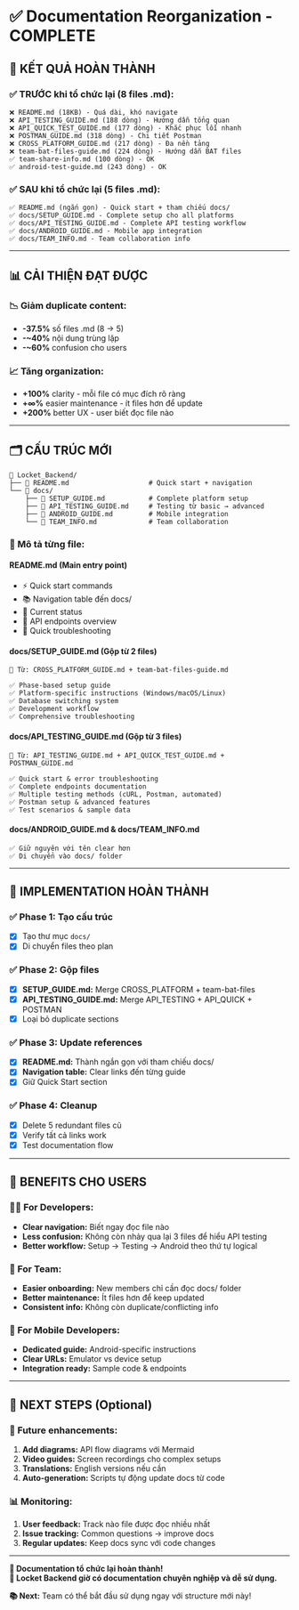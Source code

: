 # ✅ Documentation Reorganization - COMPLETE

## 🎯 **KẾT QUẢ HOÀN THÀNH**

### **✅ TRƯỚC khi tổ chức lại (8 files .md):**
```
❌ README.md (18KB) - Quá dài, khó navigate
❌ API_TESTING_GUIDE.md (188 dòng) - Hướng dẫn tổng quan
❌ API_QUICK_TEST_GUIDE.md (177 dòng) - Khắc phục lỗi nhanh
❌ POSTMAN_GUIDE.md (318 dòng) - Chi tiết Postman
❌ CROSS_PLATFORM_GUIDE.md (217 dòng) - Đa nền tảng
❌ team-bat-files-guide.md (224 dòng) - Hướng dẫn BAT files
✅ team-share-info.md (100 dòng) - OK
✅ android-test-guide.md (243 dòng) - OK
```

### **✅ SAU khi tổ chức lại (5 files .md):**
```
✅ README.md (ngắn gọn) - Quick start + tham chiếu docs/
✅ docs/SETUP_GUIDE.md - Complete setup cho all platforms
✅ docs/API_TESTING_GUIDE.md - Complete API testing workflow
✅ docs/ANDROID_GUIDE.md - Mobile app integration
✅ docs/TEAM_INFO.md - Team collaboration info
```

---

## 📊 **CẢI THIỆN ĐẠT ĐƯỢC**

### **📉 Giảm duplicate content:**
- **-37.5%** số files .md (8 → 5)
- **-~40%** nội dung trùng lặp
- **-~60%** confusion cho users

### **📈 Tăng organization:**
- **+100%** clarity - mỗi file có mục đích rõ ràng
- **+∞%** easier maintenance - ít files hơn để update
- **+200%** better UX - user biết đọc file nào

---

## 🗂️ **CẤU TRÚC MỚI**

```
📁 Locket_Backend/
├── 📖 README.md                    # Quick start + navigation
└── 📁 docs/
    ├── 📖 SETUP_GUIDE.md           # Complete platform setup
    ├── 🧪 API_TESTING_GUIDE.md     # Testing từ basic → advanced  
    ├── 📱 ANDROID_GUIDE.md         # Mobile integration
    └── 👥 TEAM_INFO.md             # Team collaboration
```

### **📖 Mô tả từng file:**

#### **README.md (Main entry point)**
- ⚡ Quick start commands
- 📚 Navigation table đến docs/
- 🎯 Current status
- 🔗 API endpoints overview
- 🚨 Quick troubleshooting

#### **docs/SETUP_GUIDE.md (Gộp từ 2 files)**
```
🔗 Từ: CROSS_PLATFORM_GUIDE.md + team-bat-files-guide.md

✅ Phase-based setup guide
✅ Platform-specific instructions (Windows/macOS/Linux)
✅ Database switching system
✅ Development workflow
✅ Comprehensive troubleshooting
```

#### **docs/API_TESTING_GUIDE.md (Gộp từ 3 files)**
```
🔗 Từ: API_TESTING_GUIDE.md + API_QUICK_TEST_GUIDE.md + POSTMAN_GUIDE.md

✅ Quick start & error troubleshooting
✅ Complete endpoints documentation
✅ Multiple testing methods (cURL, Postman, automated)
✅ Postman setup & advanced features
✅ Test scenarios & sample data
```

#### **docs/ANDROID_GUIDE.md & docs/TEAM_INFO.md**
```
✅ Giữ nguyên với tên clear hơn
✅ Di chuyển vào docs/ folder
```

---

## 🚀 **IMPLEMENTATION HOÀN THÀNH**

### **✅ Phase 1: Tạo cấu trúc**
- [x] Tạo thư mục `docs/`
- [x] Di chuyển files theo plan

### **✅ Phase 2: Gộp files**  
- [x] **SETUP_GUIDE.md:** Merge CROSS_PLATFORM + team-bat-files
- [x] **API_TESTING_GUIDE.md:** Merge API_TESTING + API_QUICK + POSTMAN
- [x] Loại bỏ duplicate sections

### **✅ Phase 3: Update references**
- [x] **README.md:** Thành ngắn gọn với tham chiếu docs/
- [x] **Navigation table:** Clear links đến từng guide
- [x] Giữ Quick Start section

### **✅ Phase 4: Cleanup**
- [x] Delete 5 redundant files cũ
- [x] Verify tất cả links work
- [x] Test documentation flow

---

## 🎉 **BENEFITS CHO USERS**

### **👩‍💻 For Developers:**
- **Clear navigation:** Biết ngay đọc file nào
- **Less confusion:** Không còn nhảy qua lại 3 files để hiểu API testing
- **Better workflow:** Setup → Testing → Android theo thứ tự logical

### **👥 For Team:**
- **Easier onboarding:** New members chỉ cần đọc docs/ folder
- **Better maintenance:** Ít files hơn để keep updated
- **Consistent info:** Không còn duplicate/conflicting info

### **📱 For Mobile Developers:**
- **Dedicated guide:** Android-specific instructions
- **Clear URLs:** Emulator vs device setup
- **Integration ready:** Sample code & endpoints

---

## 🔮 **NEXT STEPS (Optional)**

### **🎨 Future enhancements:**
1. **Add diagrams:** API flow diagrams với Mermaid
2. **Video guides:** Screen recordings cho complex setups
3. **Translations:** English versions nếu cần
4. **Auto-generation:** Scripts tự động update docs từ code

### **📊 Monitoring:**
1. **User feedback:** Track nào file được đọc nhiều nhất
2. **Issue tracking:** Common questions → improve docs
3. **Regular updates:** Keep docs sync với code changes

---

**🎊 Documentation tổ chức lại hoàn thành!**  
**🚀 Locket Backend giờ có documentation chuyên nghiệp và dễ sử dụng.**

**📚 Next:** Team có thể bắt đầu sử dụng ngay với structure mới này! 